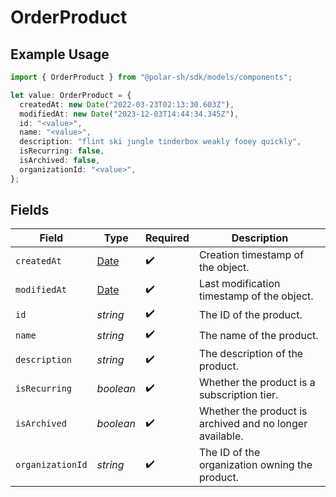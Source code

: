 # OrderProduct

## Example Usage

```typescript
import { OrderProduct } from "@polar-sh/sdk/models/components";

let value: OrderProduct = {
  createdAt: new Date("2022-03-23T02:13:30.603Z"),
  modifiedAt: new Date("2023-12-03T14:44:34.345Z"),
  id: "<value>",
  name: "<value>",
  description: "flint ski jungle tinderbox weakly fooey quickly",
  isRecurring: false,
  isArchived: false,
  organizationId: "<value>",
};
```

## Fields

| Field                                                                                         | Type                                                                                          | Required                                                                                      | Description                                                                                   |
| --------------------------------------------------------------------------------------------- | --------------------------------------------------------------------------------------------- | --------------------------------------------------------------------------------------------- | --------------------------------------------------------------------------------------------- |
| `createdAt`                                                                                   | [Date](https://developer.mozilla.org/en-US/docs/Web/JavaScript/Reference/Global_Objects/Date) | :heavy_check_mark:                                                                            | Creation timestamp of the object.                                                             |
| `modifiedAt`                                                                                  | [Date](https://developer.mozilla.org/en-US/docs/Web/JavaScript/Reference/Global_Objects/Date) | :heavy_check_mark:                                                                            | Last modification timestamp of the object.                                                    |
| `id`                                                                                          | *string*                                                                                      | :heavy_check_mark:                                                                            | The ID of the product.                                                                        |
| `name`                                                                                        | *string*                                                                                      | :heavy_check_mark:                                                                            | The name of the product.                                                                      |
| `description`                                                                                 | *string*                                                                                      | :heavy_check_mark:                                                                            | The description of the product.                                                               |
| `isRecurring`                                                                                 | *boolean*                                                                                     | :heavy_check_mark:                                                                            | Whether the product is a subscription tier.                                                   |
| `isArchived`                                                                                  | *boolean*                                                                                     | :heavy_check_mark:                                                                            | Whether the product is archived and no longer available.                                      |
| `organizationId`                                                                              | *string*                                                                                      | :heavy_check_mark:                                                                            | The ID of the organization owning the product.                                                |